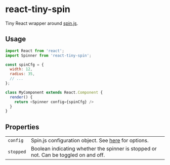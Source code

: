 # react-tiny-spin

Tiny React wrapper around [spin.js](http://fgnass.github.io/spin.js/).

## Usage

```javascript
import React from 'react';
import Spinner from 'react-tiny-spin';

const spinCfg = {
  width: 12,
  radius: 35,
  // ...
};

class MyComponent extends React.Component {
  render() {
    return <Spinner config={spinCfg} />
  }
}
```

## Properties

<table>
  <tr>
    <td><code>config</code></td>
    <td>Spin.js configuration object. See <a href="http://fgnass.github.io/spin.js/">here</a> for options.</td>
  </tr>
  <tr>
    <td><code>stopped</code></td>
    <td>Boolean indicating whether the spinner is stopped or not. Can be toggled on and off.
  </tr>
</table>
